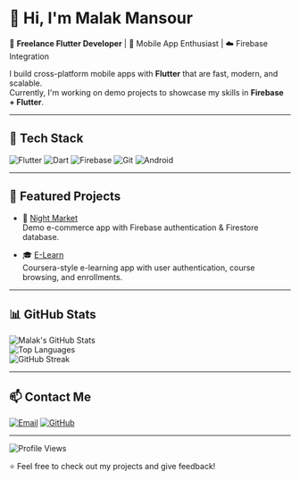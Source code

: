 # 👋 Hi, I'm Malak Mansour  

🚀 **Freelance Flutter Developer** | 📱 Mobile App Enthusiast | ☁️ Firebase Integration  

I build cross-platform mobile apps with **Flutter** that are fast, modern, and scalable.  
Currently, I'm working on demo projects to showcase my skills in **Firebase + Flutter**.  

---

## 🔧 Tech Stack
![Flutter](https://img.shields.io/badge/Flutter-02569B?style=for-the-badge&logo=flutter&logoColor=white)
![Dart](https://img.shields.io/badge/Dart-0175C2?style=for-the-badge&logo=dart&logoColor=white)
![Firebase](https://img.shields.io/badge/Firebase-FFCA28?style=for-the-badge&logo=firebase&logoColor=black)
![Git](https://img.shields.io/badge/Git-F05032?style=for-the-badge&logo=git&logoColor=white)
![Android](https://img.shields.io/badge/Android-3DDC84?style=for-the-badge&logo=android&logoColor=white)

---

## 📂 Featured Projects
- 🌙 [Night Market](https://github.com/mrxyz606/night-market)  
  Demo e-commerce app with Firebase authentication & Firestore database.  

- 🎓 [E-Learn](https://github.com/mrxyz606/e-learn)  
  Coursera-style e-learning app with user authentication, course browsing, and enrollments.  

---

## 📊 GitHub Stats
![Malak's GitHub Stats](https://github-readme-stats.vercel.app/api?username=mrxyz606&show_icons=true&theme=tokyonight)  
![Top Languages](https://github-readme-stats.vercel.app/api/top-langs/?username=mrxyz606&layout=compact&theme=tokyonight)  
![GitHub Streak](https://streak-stats.demolab.com?user=mrxyz606&theme=tokyonight)  

---

## 📫 Contact Me
[![Email](https://img.shields.io/badge/Email-D14836?style=for-the-badge&logo=gmail&logoColor=white)](mailto:mansormalak606@gmail.com)
[![GitHub](https://img.shields.io/badge/GitHub-181717?style=for-the-badge&logo=github&logoColor=white)](https://github.com/mrxyz606)

---

![Profile Views](https://komarev.com/ghpvc/?username=mrxyz606&style=flat-square&color=blue)

⭐️ Feel free to check out my projects and give feedback!  
